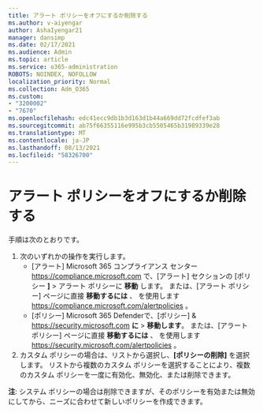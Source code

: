 ```yaml
---
title: アラート ポリシーをオフにするか削除する
ms.author: v-aiyengar
author: AshaIyengar21
manager: dansimp
ms.date: 02/17/2021
ms.audience: Admin
ms.topic: article
ms.service: o365-administration
ROBOTS: NOINDEX, NOFOLLOW
localization_priority: Normal
ms.collection: Adm_O365
ms.custom:
- "3200002"
- "7670"
ms.openlocfilehash: edc41ecc9db1b3d163d1b44a669dd72fcdfef3ab
ms.sourcegitcommit: ab75f66355116e995b3cb5505465b31989339e28
ms.translationtype: MT
ms.contentlocale: ja-JP
ms.lasthandoff: 08/13/2021
ms.locfileid: "58326700"
---
```

# <a name="turn-off-or-delete-alert-policies"></a>アラート ポリシーをオフにするか削除する

手順は次のとおりです。

1. 次のいずれかの操作を実行します。
   - [アラート] Microsoft 365 コンプライアンス センター <https://compliance.microsoft.com> で、[アラート] セクションの [ポリシー **]** \> アラート ポリシーに **移動** します。 または、[アラート ポリシー] ページに直接 **移動するには** 、 を使用します <https://compliance.microsoft.com/alertpolicies> 。
   - [ポリシー] Microsoft 365 Defenderで、[ポリシー] & <https://security.microsoft.com> **に** \> **移動します**。 または、[アラート ポリシー] ページに直接 **移動するには** 、 を使用します <https://security.microsoft.com/alertpolicies> 。
2. カスタム ポリシーの場合は、リストから選択し、**[ポリシーの削除]** を選択します。 リストから複数のカスタム ポリシーを選択することにより、複数のカスタム ポリシーを一度に有効化、無効化、または削除できます。

**注**: システム ポリシーの場合は削除できますが、そのポリシーを有効または無効にしてから、ニーズに合わせて新しいポリシーを作成できます。
